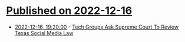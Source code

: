 # [Published on 2022-12-16](index.md)

* [2022-12-16, 19:20:00](https://news.slashdot.org/story/22/12/16/161203/tech-groups-ask-supreme-court-to-review-texas-social-media-law?utm_source=rss1.0mainlinkanon&utm_medium=feed) - [Tech Groups Ask Supreme Court To Review Texas Social Media Law](https://news.slashdot.org/story/22/12/16/161203/tech-groups-ask-supreme-court-to-review-texas-social-media-law?utm_source=rss1.0mainlinkanon&utm_medium=feed)
